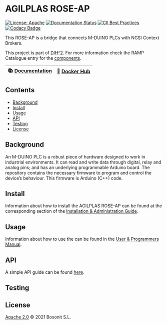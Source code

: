 # AGILPLAS ROSE-AP

[![License: Apache](https://img.shields.io/github/license/ramp-eu/AGILPLAS.svg)](https://www.apache.org/licenses/LICENSE-2.0.html#redistribution)
[![Documentation Status](https://readthedocs.org/projects/agilplas/badge/?version=latest)](https://agilplas.readthedocs.io/en/latest)
[![CII Best Practices](https://bestpractices.coreinfrastructure.org/projects/4885/badge)](https://bestpractices.coreinfrastructure.org/projects/4885)
[![Codacy Badge](https://api.codacy.com/project/badge/Grade/9bb23f0af38e4a269f35bd910e7fbcec)](https://app.codacy.com/gh/ramp-eu/AGILPLAS?utm_source=github.com&utm_medium=referral&utm_content=ramp-eu/AGILPLAS&utm_campaign=Badge_Grade_Settings)


This ROSE-AP is a bridge that connects M-DUINO PLCs with NGSI Context Brokers.

This project is part of [DIH^2](http://www.dih-squared.eu/). For more information check the RAMP Catalogue entry for the
[components](https://github.com/xxx).

| :books: [Documentation](https://agilplas.readthedocs.io/en/latest) | :whale: [Docker Hub](https://hub.docker.com/r/jaclavijo/agilplas) |
| --------------------------------------------- | ------------------------------------------------------------- |


## Contents

-   [Background](#background)
-   [Install](#install)
-   [Usage](#usage)
-   [API](#api)
-   [Testing](#testing)
-   [License](#license)

## Background

An M-DUINO PLC is a robust piece of hardware designed to work in industrial environments. It can read and write data through digital, relay and analog pins; and has an underlying programmable Arduino board. The repository contains the necessary firmware to program and control the device’s behaviour. This firmware is Arduino (C++) code.

## Install

Information about how to install the AGILPLAS ROSE-AP can be found at the corresponding section of the [Installation & Administration Guide](installationguide.md).

## Usage

Information about how to use the <Name of component> can be found in the [User & Programmers Manual](usermanual.md).

## API

A simple API guide can be found [here](api.md).

## Testing


## License

[Apache 2.0](/LICENSE) © 2021 Bosonit S.L.
